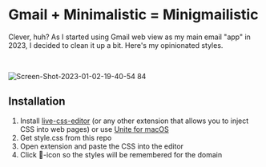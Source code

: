 # Gmail + Minimalistic = Minigmailistic

Clever, huh? As I started using Gmail web view as my main email "app" in 2023, I decided to clean it up a bit. Here's my opinionated styles.

<br>

![Screen-Shot-2023-01-02-19-40-54 84](https://user-images.githubusercontent.com/1534150/210264160-a04ebbac-05ab-42b0-9a57-d0cc8ebf8a50.png)

## Installation

1. Install [live-css-editor](https://github.com/webextensions/live-css-editor) (or any other extension that allows you to inject CSS into web pages) or use [Unite for macOS](https://www.bzgapps.com/unite)
2. Get style.css from this repo
3. Open extension and paste the CSS into the editor
4. Click 📌-icon so the styles will be remembered for the domain
